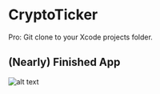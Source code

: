 # CryptoTicker

Pro: Git clone to your Xcode projects folder.

## (Nearly) Finished App

![alt text](HarshavardhanK/CryptoTicker/IMG_7060.PNG "Bitcoin!")
